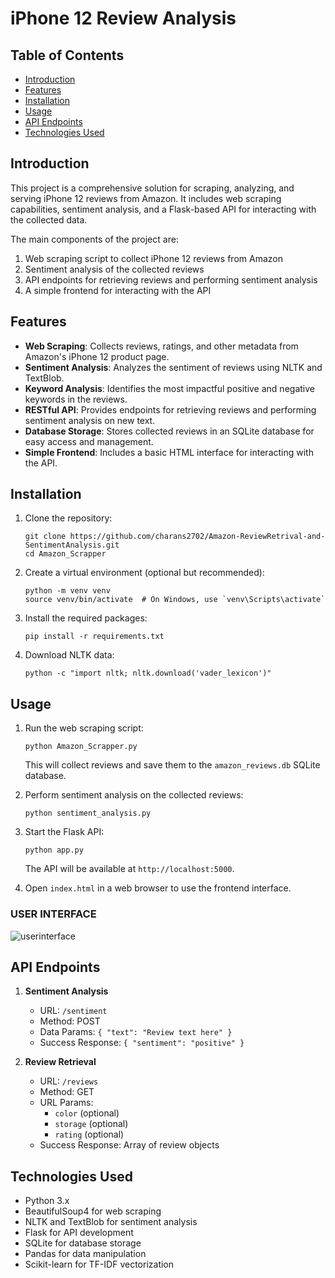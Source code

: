 # iPhone 12 Review Analysis

## Table of Contents
- [Introduction](#introduction)
- [Features](#features)
- [Installation](#installation)
- [Usage](#usage)
- [API Endpoints](#api-endpoints)
- [Technologies Used](#technologies-used)

## Introduction

This project is a comprehensive solution for scraping, analyzing, and serving iPhone 12 reviews from Amazon. It includes web scraping capabilities, sentiment analysis, and a Flask-based API for interacting with the collected data.

The main components of the project are:
1. Web scraping script to collect iPhone 12 reviews from Amazon
2. Sentiment analysis of the collected reviews
3. API endpoints for retrieving reviews and performing sentiment analysis
4. A simple frontend for interacting with the API

## Features

- **Web Scraping**: Collects reviews, ratings, and other metadata from Amazon's iPhone 12 product page.
- **Sentiment Analysis**: Analyzes the sentiment of reviews using NLTK and TextBlob.
- **Keyword Analysis**: Identifies the most impactful positive and negative keywords in the reviews.
- **RESTful API**: Provides endpoints for retrieving reviews and performing sentiment analysis on new text.
- **Database Storage**: Stores collected reviews in an SQLite database for easy access and management.
- **Simple Frontend**: Includes a basic HTML interface for interacting with the API.

## Installation

1. Clone the repository:
   ```
   git clone https://github.com/charans2702/Amazon-ReviewRetrival-and-SentimentAnalysis.git
   cd Amazon_Scrapper
   ```

2. Create a virtual environment (optional but recommended):
   ```
   python -m venv venv
   source venv/bin/activate  # On Windows, use `venv\Scripts\activate`
   ```

3. Install the required packages:
   ```
   pip install -r requirements.txt
   ```

4. Download NLTK data:
   ```
   python -c "import nltk; nltk.download('vader_lexicon')"
   ```

## Usage

1. Run the web scraping script:
   ```
   python Amazon_Scrapper.py
   ```
   This will collect reviews and save them to the `amazon_reviews.db` SQLite database.

2. Perform sentiment analysis on the collected reviews:
   ```
   python sentiment_analysis.py
   ```

3. Start the Flask API:
   ```
   python app.py
   ```
   The API will be available at `http://localhost:5000`.

4. Open `index.html` in a web browser to use the frontend interface.

### USER INTERFACE
![userinterface](result_image/q1.png)

## API Endpoints

1. **Sentiment Analysis**
   - URL: `/sentiment`
   - Method: POST
   - Data Params: `{ "text": "Review text here" }`
   - Success Response: `{ "sentiment": "positive" }`

2. **Review Retrieval**
   - URL: `/reviews`
   - Method: GET
   - URL Params: 
     - `color` (optional)
     - `storage` (optional)
     - `rating` (optional)
   - Success Response: Array of review objects

## Technologies Used

- Python 3.x
- BeautifulSoup4 for web scraping
- NLTK and TextBlob for sentiment analysis
- Flask for API development
- SQLite for database storage
- Pandas for data manipulation
- Scikit-learn for TF-IDF vectorization

